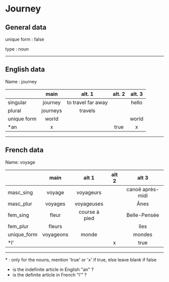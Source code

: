 # Journey

## General data

<section>

unique form : false

type : noun

</section>

---

## English data

<section>

Name : journey

|             |   main   |       alt. 1       | alt. 2 | alt. 3 |
| :---------- | :------: | :----------------: | :----: | :----: |
| singular    | journey  | to travel far away |        | hello  |
| plural      | journeys |      travels       |        |        |
| unique form |  world   |                    |        | world  |
| \*an        |    x     |                    |  true  |   x    |

</section>

---

## French data

<section>

Name: voyage

|             |   main    |     alt 1     | alt 2 |      alt 3       |
| :---------- | :-------: | :-----------: | :---: | :--------------: |
| masc_sing   |  voyage   |   voyageurs   |       | canoë après-midi |
| masc_plur   |  voyages  |  voyageuses   |       |       Ânes       |
| fem_sing    |   fleur   | course à pied |       |   Belle-Pensée   |
| fem_plur    |  fleurs   |               |       |       îles       |
| unique_form | voyageons |     monde     |       |      mondes      |
| \*l'        |           |               |   x   |       true       |

</section>

---

\* : only for the nouns, mention 'true' or 'x' if true, else leave blank if false

- is the indefinite article in English "an" ?
- is the definite article in French "l'" ?
